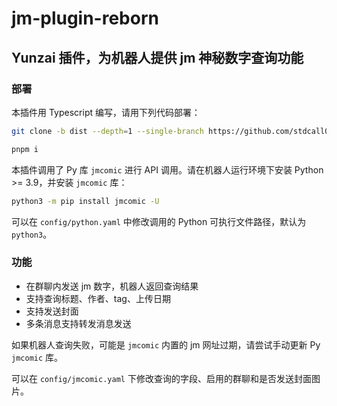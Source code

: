 # jm-plugin-reborn
## Yunzai 插件，为机器人提供 jm 神秘数字查询功能

### 部署

本插件用 Typescript 编写，请用下列代码部署：
```bash
git clone -b dist --depth=1 --single-branch https://github.com/stdcall0/jm-plugin-reborn ./plugins/jm-plugin

pnpm i
```

本插件调用了 Py 库 `jmcomic` 进行 API 调用。请在机器人运行环境下安装 Python >= 3.9，并安装 `jmcomic` 库：
```bash
python3 -m pip install jmcomic -U
```

可以在 `config/python.yaml` 中修改调用的 Python 可执行文件路径，默认为 `python3`。

### 功能

- 在群聊内发送 jm 数字，机器人返回查询结果
- 支持查询标题、作者、tag、上传日期
- 支持发送封面
- 多条消息支持转发消息发送

如果机器人查询失败，可能是 `jmcomic` 内置的 jm 网址过期，请尝试手动更新 Py `jmcomic` 库。

可以在 `config/jmcomic.yaml` 下修改查询的字段、启用的群聊和是否发送封面图片。
